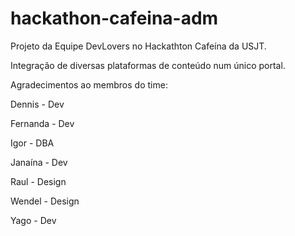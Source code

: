 # hackathon-cafeina-adm

Projeto da Equipe DevLovers no Hackathton Cafeína da USJT.

Integração de diversas plataformas de conteúdo num único portal.

Agradecimentos ao membros do time:

Dennis - Dev

Fernanda - Dev

Igor - DBA

Janaína - Dev

Raul - Design

Wendel - Design

Yago - Dev
